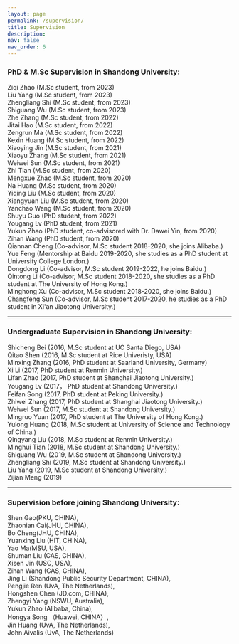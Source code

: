 ```yaml
---
layout: page
permalink: /supervision/
title: Supervision
description: 
nav: false
nav_order: 6
---
```


### PhD & M.Sc Supervision in Shandong University:
Ziqi Zhao (M.Sc student, from 2023)  
Liu Yang (M.Sc student, from 2023)  
Zhengliang Shi (M.Sc student, from 2023)  
Shiguang Wu (M.Sc student, from 2023)  
Zhe Zhang (M.Sc student, from 2022)  
Jitai Hao (M.Sc student, from 2022)  
Zengrun Ma (M.Sc student, from 2022)  
Kexin Huang (M.Sc student, from 2022)  
Xiaoying Jin (M.Sc student, from 2021)  
Xiaoyu Zhang (M.Sc student, from 2021)  
Weiwei Sun (M.Sc student, from 2021)  
Zhi Tian (M.Sc student, from 2020)  
Mengxue Zhao (M.Sc student, from 2020)  
Na Huang (M.Sc student, from 2020)  
Yiqing Liu (M.Sc student, from 2020)  
Xiangyuan Liu (M.Sc student, from 2020)  
Yanchao Wang (M.Sc student, from 2020)  
Shuyu Guo (PhD student, from 2022)  
Yougang Lv (PhD student, from 2021)  
Yukun Zhao (PhD student, co-advisored with Dr. Dawei Yin, from 2020)  
Zihan Wang (PhD student, from 2020)  
Qiannan Cheng (Co-advisor, M.Sc student 2018-2020, she joins Alibaba.)  
Yue Feng (Mentorship at Baidu 2019-2020, she studies as a PhD student at University College London.)  
Dongdong Li (Co-advisor, M.Sc student 2019-2022, he joins Baidu.)  
Qintong Li (Co-advisor, M.Sc student 2018-2020, she studies as a PhD student at The University of Hong Kong.)  
Minghong Xu (Co-advisor, M.Sc student 2018-2020, she joins Baidu.)  
Changfeng Sun (Co-advisor, M.Sc student 2017-2020, he studies as a PhD student in Xi'an Jiaotong University.)  

---

### Undergraduate Supervision in Shandong University:
Shicheng Bei (2016, M.Sc student at UC Santa Diego, USA)    
Qitao Shen (2016, M.Sc student at Rice Univeristy, USA)  
Minxing Zhang (2016, PhD student at Saarland University, Germany)  
Xi Li (2017, PhD student at Renmin University.)  
Lifan Zhao (2017, PhD student at Shanghai Jiaotong University.)  
Yougang Lv (2017， PhD student at Shandong University.)  
Feifan Song (2017, PhD student at Peking University.)  
Zhiwei Zhang (2017, PhD student at Shanghai Jiaotong University.)  
Weiwei Sun (2017, M.Sc student at Shandong University.)  
Mingruo Yuan (2017, PhD student at The University of Hong Kong.)  
Yulong Huang (2018, M.Sc student at University of Science and Technology of China.)  
Qingyang Liu (2018, M.Sc student at Renmin University.)  
Minghui Tian (2018, M.Sc student at Shandong University.)  
Shiguang Wu (2019, M.Sc student at Shandong University.)  
Zhengliang Shi (2019, M.Sc student at Shandong University.)  
Liu Yang (2019, M.Sc student at Shandong University.)  
Zijian Meng (2019)  

---

### Supervision before joining Shandong University:
Shen Gao(PKU, CHINA),    
Zhaonian Cai(JHU, CHINA),     
Bo Cheng(JHU, CHINA),   
Yuanxing Liu (HIT, CHINA),   
Yao Ma(MSU, USA),   
Shuman Liu (CAS, CHINA),   
Xisen Jin (USC, USA),   
Zihan Wang (CAS, CHINA),   
Jing Li (Shandong Public Security Department, CHINA),   
Pengjie Ren (UvA, The Netherlands),   
Hongshen Chen (JD.com, CHINA),   
Zhengyi Yang (NSWU, Australia),   
Yukun Zhao (Alibaba, China),   
Hongya Song （Huawei, CHINA）,   
Jin Huang (UvA, The Netherlands),   
John Aivalis (UvA, The Netherlands)  